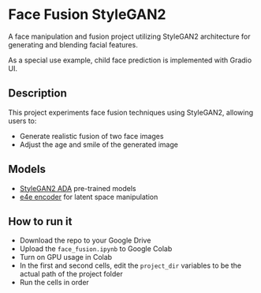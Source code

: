 # Face Fusion StyleGAN2

A face manipulation and fusion project utilizing StyleGAN2 architecture for generating and blending facial features.

As a special use example, child face prediction is implemented with Gradio UI.

## Description

This project experiments face fusion techniques using StyleGAN2, allowing users to:
- Generate realistic fusion of two face images
- Adjust the age and smile of the generated image

## Models

- [StyleGAN2 ADA](https://github.com/NVlabs/stylegan2-ada-pytorch) pre-trained models
- [e4e encoder](https://github.com/omertov/encoder4editing) for latent space manipulation

## How to run it

- Download the repo to your Google Drive
- Upload the `face_fusion.ipynb` to Google Colab
- Turn on GPU usage in Colab
- In the first and second cells, edit the `project_dir` variables to be the actual path of the project folder
- Run the cells in order
